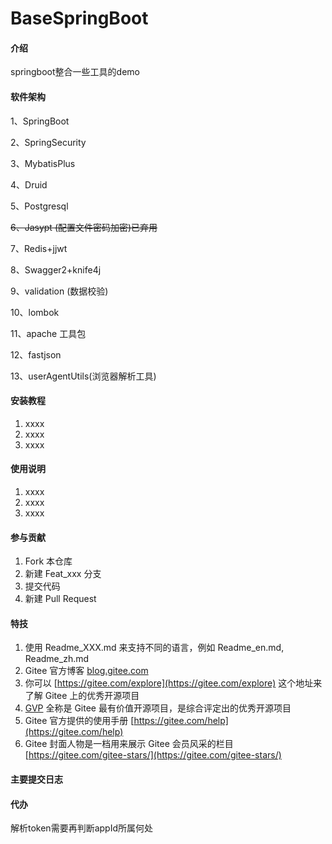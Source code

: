 # BaseSpringBoot

#### 介绍
springboot整合一些工具的demo

#### 软件架构
1、SpringBoot

2、SpringSecurity

3、MybatisPlus

4、Druid

5、Postgresql

~~6、Jasypt (配置文件密码加密)已弃用~~

7、Redis+jjwt

8、Swagger2+knife4j

9、validation (数据校验)

10、lombok

11、apache 工具包

12、fastjson

13、userAgentUtils(浏览器解析工具)




#### 安装教程

1.  xxxx
2.  xxxx
3.  xxxx

#### 使用说明

1.  xxxx
2.  xxxx
3.  xxxx

#### 参与贡献

1.  Fork 本仓库
2.  新建 Feat_xxx 分支
3.  提交代码
4.  新建 Pull Request


#### 特技

1.  使用 Readme\_XXX.md 来支持不同的语言，例如 Readme\_en.md, Readme\_zh.md
2.  Gitee 官方博客 [blog.gitee.com](https://blog.gitee.com)
3.  你可以 [https://gitee.com/explore](https://gitee.com/explore) 这个地址来了解 Gitee 上的优秀开源项目
4.  [GVP](https://gitee.com/gvp) 全称是 Gitee 最有价值开源项目，是综合评定出的优秀开源项目
5.  Gitee 官方提供的使用手册 [https://gitee.com/help](https://gitee.com/help)
6.  Gitee 封面人物是一档用来展示 Gitee 会员风采的栏目 [https://gitee.com/gitee-stars/](https://gitee.com/gitee-stars/)

#### 主要提交日志
#### 代办
解析token需要再判断appId所属何处